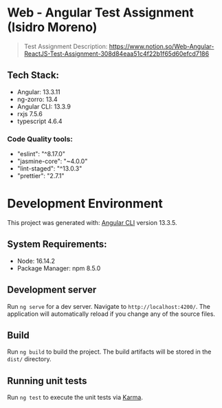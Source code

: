 # Web - Angular Test Assignment (Isidro Moreno)

> Test Assignment Description: https://www.notion.so/Web-Angular-ReactJS-Test-Assignment-308d84eaa51c4f22b1f65d60efcd7186

## Tech Stack:

- Angular: 13.3.11
- ng-zorro: 13.4
- Angular CLI: 13.3.9
- rxjs 7.5.6
- typescript 4.6.4

### Code Quality tools:

- "eslint": "^8.17.0"
- "jasmine-core": "~4.0.0"
- "lint-staged": "^13.0.3"
- "prettier": "2.7.1"

# Development Environment

This project was generated with: [Angular CLI](https://github.com/angular/angular-cli) version 13.3.5.

## System Requirements:

- Node: 16.14.2
- Package Manager: npm 8.5.0

## Development server

Run `ng serve` for a dev server. Navigate to `http://localhost:4200/`. The application will automatically reload if you change any of the source files.

## Build

Run `ng build` to build the project. The build artifacts will be stored in the `dist/` directory.

## Running unit tests

Run `ng test` to execute the unit tests via [Karma](https://karma-runner.github.io).

